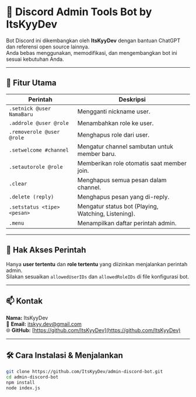 # 🤖 Discord Admin Tools Bot by ItsKyyDev

Bot Discord ini dikembangkan oleh **ItsKyyDev** dengan bantuan ChatGPT dan referensi open source lainnya.  
Anda bebas menggunakan, memodifikasi, dan mengembangkan bot ini sesuai kebutuhan Anda.

---

## 🚀 Fitur Utama

| Perintah | Deskripsi |
|----------|-----------|
| `.setnick @user NamaBaru` | Mengganti nickname user. |
| `.addrole @user @role` | Menambahkan role ke user. |
| `.removerole @user @role` | Menghapus role dari user. |
| `.setwelcome #channel` | Mengatur channel sambutan untuk member baru. |
| `.setautorole @role` | Memberikan role otomatis saat member join. |
| `.clear` | Menghapus semua pesan dalam channel. |
| `.delete (reply)` | Menghapus pesan yang di-reply. |
| `.setstatus <tipe> <pesan>` | Mengatur status bot (Playing, Watching, Listening). |
| `.menu` | Menampilkan daftar perintah admin. |

---

## 🔐 Hak Akses Perintah

Hanya **user tertentu** dan **role tertentu** yang diizinkan menjalankan perintah admin.  
Silakan sesuaikan `allowedUserIDs` dan `allowedRoleIDs` di file konfigurasi bot.

---

## 📫 Kontak  
**Nama:** ItsKyyDev  
📧 **Email:** [itskyy.dev@gmail.com](mailto:itskyy.dev@gmail.com)  
🌐 **GitHub:** [https://github.com/ItsKyyDev](https://github.com/ItsKyyDev)

---

## 🛠️ Cara Instalasi & Menjalankan

```bash
git clone https://github.com/ItsKyyDev/admin-discord-bot.git
cd admin-discord-bot
npm install
node index.js
